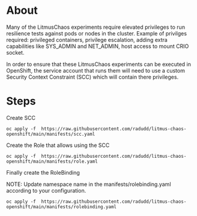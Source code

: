 # About

Many of the LitmusChaos experiments require elevated privileges to run resilience tests against pods or nodes in the cluster. Example of privilges required: privileged containers, privilege escalation, adding extra capabilities like SYS_ADMIN and NET_ADMIN, host access to mount CRIO socket.

In order to ensure that these LitmusChaos experiments can be executed in OpenShift, the service account that runs them will need to use a custom Security Context Constraint (SCC) which will contain there privileges.  

# Steps


Create SCC

```
oc apply -f  https://raw.githubusercontent.com/radudd/litmus-chaos-openshift/main/manifests/scc.yaml
```

Create the Role that allows using the SCC

```
oc apply -f  https://raw.githubusercontent.com/radudd/litmus-chaos-openshift/main/manifests/role.yaml
```

Finally create the RoleBinding

NOTE: Update namespace name in the manifests/rolebinding.yaml according to your configuration.

```
oc apply -f  https://raw.githubusercontent.com/radudd/litmus-chaos-openshift/main/manifests/rolebinding.yaml
```
